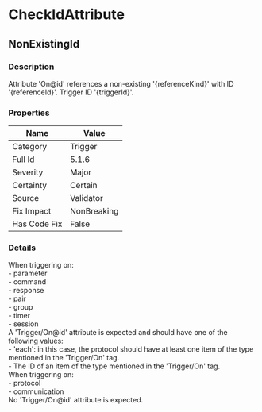 ﻿---  
uid: Validator_5_1_6  
---

# CheckIdAttribute

## NonExistingId

### Description

Attribute 'On@id' references a non\-existing '{referenceKind}' with ID '{referenceId}'. Trigger ID '{triggerId}'.

### Properties

| Name         | Value       |
| ------------ | ----------- |
| Category     | Trigger     |
| Full Id      | 5.1.6       |
| Severity     | Major       |
| Certainty    | Certain     |
| Source       | Validator   |
| Fix Impact   | NonBreaking |
| Has Code Fix | False       |

### Details

When triggering on:  
  \- parameter  
  \- command  
  \- response  
  \- pair  
  \- group  
  \- timer  
  \- session  
A 'Trigger\/On@id' attribute is expected and should have one of the following values:  
  \- 'each': in this case, the protocol should have at least one item of the type mentioned in the 'Trigger\/On' tag.  
  \- The ID of an item of the type mentioned in the 'Trigger\/On' tag.  
When triggering on:  
  \- protocol  
  \- communication  
No 'Trigger\/On@id' attribute is expected.
